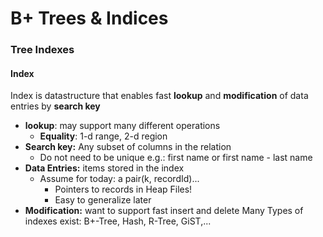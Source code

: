 # B+ Trees & Indices
### Tree Indexes
#### Index
Index is datastructure that enables fast **lookup** and **modification** of data entries by **search key**
- **lookup**: may support many different operations
   - **Equality**: 1-d range, 2-d region
- **Search key:** Any subset of columns in the relation
   - Do not need to be unique e.g.: first name or first name - last name
- **Data Entries:** items stored in the index
   - Assume for today: a pair(k, recordId)...
      - Pointers to records in Heap Files!
      - Easy to generalize later
- **Modification:** want to support fast insert and delete
Many Types of indexes exist: B+-Tree, Hash, R-Tree, GiST,...
